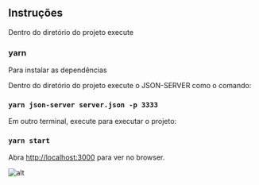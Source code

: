 ## Instruções

Dentro do diretório do projeto execute

### yarn

Para instalar as dependências

Dentro do diretório do projeto execute o JSON-SERVER como o comando: 

### `yarn json-server server.json -p 3333`

Em outro terminal, execute para executar o projeto:

### `yarn start`

Abra [http://localhost:3000](http://localhost:3000) para ver no browser.

![alt](https://user-images.githubusercontent.com/3511851/104783421-be8a1a80-5764-11eb-823b-8b0319bf64e4.png)
